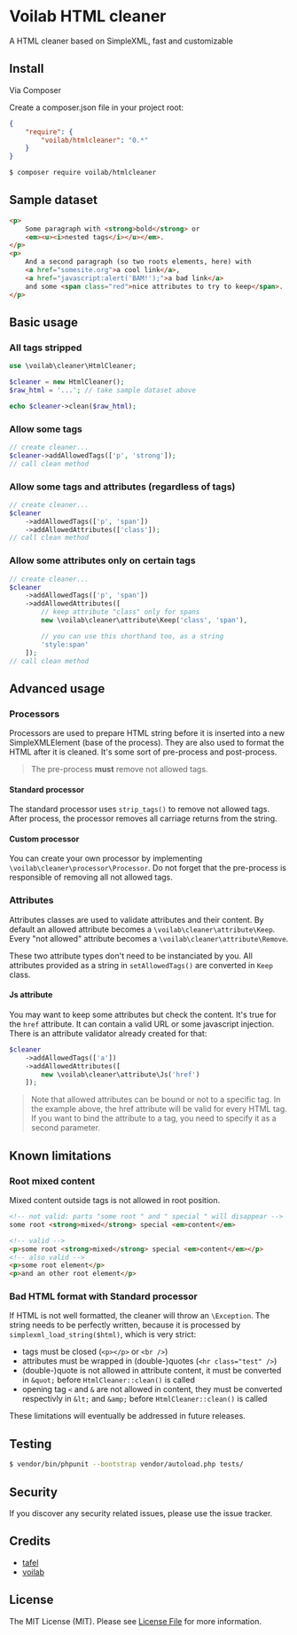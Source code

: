 # Voilab HTML cleaner

A HTML cleaner based on SimpleXML, fast and customizable

## Install

Via Composer

Create a composer.json file in your project root:
``` json
{
    "require": {
        "voilab/htmlcleaner": "0.*"
    }
}
```

``` bash
$ composer require voilab/htmlcleaner
```

## Sample dataset

``` html
<p>
    Some paragraph with <strong>bold</strong> or
    <em><u><i>nested tags</i></u></em>.
</p>
<p>
    And a second paragraph (so two roots elements, here) with
    <a href="somesite.org">a cool link</a>,
    <a href="javascript:alert('BAM!');">a bad link</a>
    and some <span class="red">nice attributes to try to keep</span>.
</p>
```

## Basic usage

### All tags stripped

``` php
use \voilab\cleaner\HtmlCleaner;

$cleaner = new HtmlCleaner();
$raw_html = '...'; // take sample dataset above

echo $cleaner->clean($raw_html);
```

### Allow some tags

``` php
// create cleaner...
$cleaner->addAllowedTags(['p', 'strong']);
// call clean method
```

### Allow some tags and attributes (regardless of tags)

``` php
// create cleaner...
$cleaner
    ->addAllowedTags(['p', 'span'])
    ->addAllowedAttributes(['class']);
// call clean method
```

### Allow some attributes only on certain tags

``` php
// create cleaner...
$cleaner
    ->addAllowedTags(['p', 'span'])
    ->addAllowedAttributes([
        // keep attribute "class" only for spans
        new \voilab\cleaner\attribute\Keep('class', 'span'),

        // you can use this shorthand too, as a string
        'style:span'
    ]);
// call clean method
```

## Advanced usage

### Processors

Processors are used to prepare HTML string before it is inserted into a new
SimpleXMLElement (base of the process). They are also used to format the HTML
after it is cleaned. It's some sort of pre-process and post-process.

> The pre-process **must** remove not allowed tags.

#### Standard processor

The standard processor uses `strip_tags()` to remove not allowed tags. After
process, the processor removes all carriage returns from the string.

#### Custom processor

You can create your own processor by implementing
`\voilab\cleaner\processor\Processor`. Do not forget that the pre-process
is responsible of removing all not allowed tags.

### Attributes

Attributes classes are used to validate attributes and their content. By default
an allowed attribute becomes a `\voilab\cleaner\attribute\Keep`. Every
"not allowed" attribute becomes a `\voilab\cleaner\attribute\Remove`.

These two attribute types don't need to be instanciated by you. All attributes
provided as a string in `setAllowedTags()` are converted in `Keep` class.

#### Js attribute

You may want to keep some attributes but check the content. It's true for the
`href` attribute. It can contain a valid URL or some javascript injection.
There is an attribute validator already created for that:

``` php
$cleaner
    ->addAllowedTags(['a'])
    ->addAllowedAttributes([
        new \voilab\cleaner\attribute\Js('href')
    ]);
```

> Note that allowed attributes can be bound or not to a specific tag. In the
> example above, the href attribute will be valid for every HTML tag. If you
> want to bind the attribute to a tag, you need to specify it as a second
> parameter.

## Known limitations

### Root mixed content
Mixed content outside tags is not allowed in root position.

``` html
<!-- not valid: parts "some root " and " special " will disappear -->
some root <strong>mixed</strong> special <em>content</em>

<!-- valid -->
<p>some root <strong>mixed</strong> special <em>content</em></p>
<!-- also valid -->
<p>some root element</p>
<p>and an other root element</p>
```

### Bad HTML format with Standard processor
If HTML is not well formatted, the cleaner will throw an `\Exception`. The
string needs to be perfectly written, because it is processed by
`simplexml_load_string($html)`, which is very strict:

- tags must be closed (`<p></p>` or `<br />`)
- attributes must be wrapped in (double-)quotes (`<hr class="test" />`)
- (double-)quote is not allowed in attribute content, it must be converted in
`&quot;` before `HtmlCleaner::clean()` is called
- opening tag `<` and `&` are not allowed in content, they must be converted
respectivly in `&lt;` and `&amp;` before `HtmlCleaner::clean()` is called

These limitations will eventually be addressed in future releases.

## Testing

``` bash
$ vendor/bin/phpunit --bootstrap vendor/autoload.php tests/
```

## Security

If you discover any security related issues, please use the issue tracker.

## Credits

- [tafel](https://github.com/tafel)
- [voilab](https://github.com/voilab)

## License

The MIT License (MIT). Please see [License File](LICENSE.md) for more information.
